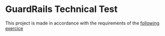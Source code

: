 # GuardRails Technical Test 

This project is made in accordance with the requirements of the [following exercice](https://github.com/guardrailsio/full-stack-engineer-challenge)
